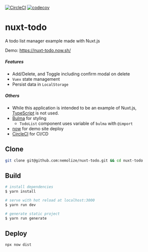 [![CircleCI](https://circleci.com/gh/nemolize/nuxt-todo/tree/master.svg?style=svg)](https://circleci.com/gh/nemolize/nuxt-todo/tree/master)
[![codecov](https://codecov.io/gh/nemolize/nuxt-todo/branch/master/graph/badge.svg)](https://codecov.io/gh/nemolize/nuxt-todo)

# nuxt-todo

A todo list manager example made with Nuxt.js

Demo:
https://nuxt-todo.now.sh/

##### Features
* Add/Delete, and Toggle including confirm modal on delete
* `Vuex` state management
* Persist data in `LocalStorage`
  
##### Others
* While this application is intended to be an example of Nuxt.js, [TypeScript](https://www.typescriptlang.org/) is not used.
* [Bulma](http://bulma.io) for styling
  * `TodoList` component uses variable of `bulma` with `@import`
* [now](https://zeit.co/now) for demo site deploy
* [CircleCI](https://circleci.com) for CI/CD
  
## Clone

```bash
git clone git@github.com:nemolize/nuxt-todo.git && cd nuxt-todo
```

## Build

```bash
# install dependencies
$ yarn install

# serve with hot reload at localhost:3000
$ yarn run dev

# generate static project
$ yarn run generate
```

## Deploy
```bash
npx now dist
```
